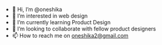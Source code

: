 - 👋 Hi, I’m @oneshika
- 👀 I’m interested in web design
- 🌱 I’m currently learning Product Design
- 💞️ I’m looking to collaborate with fellow product designers
- 📫 How to reach me on oneshika2@gmail.com
<!---
oneshika/oneshika is a ✨ special ✨ repository because its `README.md` (this file) appears on your GitHub profile.
You can click the Preview link to take a look at your changes.
--->
